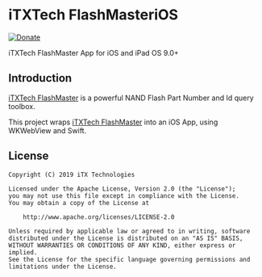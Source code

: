 # iTXTech FlashMasteriOS

[![Donate](https://img.shields.io/badge/alipay-donate-yellow.svg)](https://qr.alipay.com/FKX04751EZDP0SQ0BOT137)

iTXTech FlashMaster App for iOS and iPad OS 9.0+


## Introduction

[iTXTech FlashMaster](https://github.com/iTXTech/FlashMaster) is a powerful NAND Flash Part Number and Id query toolbox.

This project wraps [iTXTech FlashMaster](https://github.com/iTXTech/FlashMaster) into an iOS App, using WKWebView and Swift.

## License

    Copyright (C) 2019 iTX Technologies
    
    Licensed under the Apache License, Version 2.0 (the "License");
    you may not use this file except in compliance with the License.
    You may obtain a copy of the License at
    
        http://www.apache.org/licenses/LICENSE-2.0
    
    Unless required by applicable law or agreed to in writing, software
    distributed under the License is distributed on an "AS IS" BASIS,
    WITHOUT WARRANTIES OR CONDITIONS OF ANY KIND, either express or implied.
    See the License for the specific language governing permissions and
    limitations under the License.
